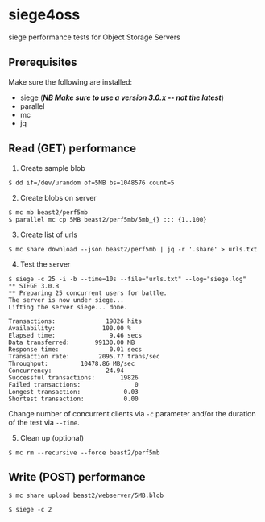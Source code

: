 # siege4oss
siege performance tests for Object Storage Servers

## Prerequisites

Make sure the following are installed:
- siege (***NB Make sure to use a version 3.0.x -- not the latest***)
- parallel
- mc
- jq

## Read (GET) performance

1. Create sample blob 
```
$ dd if=/dev/urandom of=5MB bs=1048576 count=5
```

2. Create blobs on server
```
$ mc mb beast2/perf5mb
$ parallel mc cp 5MB beast2/perf5mb/5mb_{} ::: {1..100}
```

3. Create list of urls
```
$ mc share download --json beast2/perf5mb | jq -r '.share' > urls.txt
```

4. Test the server
```
$ siege -c 25 -i -b --time=10s --file="urls.txt" --log="siege.log"
** SIEGE 3.0.8
** Preparing 25 concurrent users for battle.
The server is now under siege...
Lifting the server siege... done.

Transactions:		       19826 hits
Availability:		      100.00 %
Elapsed time:		        9.46 secs
Data transferred:	    99130.00 MB
Response time:		        0.01 secs
Transaction rate:	     2095.77 trans/sec
Throughput:		    10478.86 MB/sec
Concurrency:		       24.94
Successful transactions:       19826
Failed transactions:	           0
Longest transaction:	        0.03
Shortest transaction:	        0.00
```

Change number of concurrent clients via `-c` parameter and/or the duration of the test via `--time`.

5. Clean up (optional)
```
$ mc rm --recursive --force beast2/perf5mb
```

## Write (POST) performance

```
$ mc share upload beast2/webserver/5MB.blob
```

```
$ siege -c 2 
```
